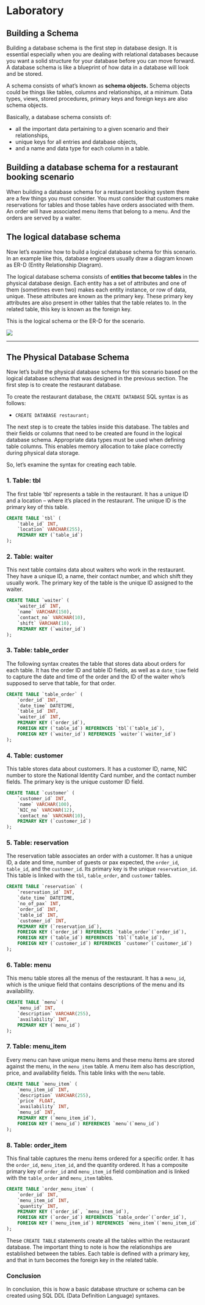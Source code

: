 # **Laboratory**

## **Building a Schema**

Building a database schema is the first step in database design. It is essential especially when you are dealing with relational databases because you want a solid structure for your database before you can move forward. A database schema is like a blueprint of how data in a database will look and be stored. 

A schema consists of what’s known as **schema objects.** Schema objects could be things like tables, columns and relationships, at a minimum. Data types, views, stored procedures, primary keys and foreign keys are also schema objects.

Basically, a database schema consists of:

- all the important data pertaining to a given scenario and their relationships,  
- unique keys for all entries and database objects,  
- and a name and data type for each column in a table.  

## **Building a database schema for a restaurant booking scenario**

When building a database schema for a restaurant booking system there are a few things you must consider. You must consider that customers make reservations for tables and those tables have orders associated with them. An order will have associated menu items that belong to a menu. And the orders are served by a waiter. 

## **The logical database schema**

Now let’s examine how to build a logical database schema for this scenario. In an example like this, database engineers usually draw a diagram known as ER-D (Entity Relationship Diagram).

The logical database schema consists of **entities that become tables** in the physical database design. Each entity has a set of attributes and one of them (sometimes even two) makes each entity instance, or row of data, unique. These attributes are known as the primary key. These primary key attributes are also present in other tables that the table relates to. In the related table, this key is known as the foreign key.

This is the logical schema or the ER-D for the scenario.

<img src="schema-1.png"/>

---

## **The Physical Database Schema**

Now let’s build the physical database schema for this scenario based on the logical database schema that was designed in the previous section. The first step is to create the restaurant database.

To create the restaurant database, the `CREATE DATABASE` SQL syntax is as follows:

- `CREATE DATABASE restaurant;`

The next step is to create the tables inside this database. The tables and their fields or columns that need to be created are found in the logical database schema. Appropriate data types must be used when defining table columns. This enables memory allocation to take place correctly during physical data storage.

So, let’s examine the syntax for creating each table.

### **1. Table: tbl**

The first table ‘tbl’ represents a table in the restaurant. It has a unique ID and a location – where it’s placed in the restaurant. The unique ID is the primary key of this table.

```sql
CREATE TABLE `tbl` (
    `table_id` INT,
    `location` VARCHAR(255),
    PRIMARY KEY (`table_id`)
);
```

### **2. Table: waiter**

This next table contains data about waiters who work in the restaurant. They have a unique ID, a name, their contact number, and which shift they usually work. The primary key of the table is the unique ID assigned to the waiter.

```sql
CREATE TABLE `waiter` (
    `waiter_id` INT,
    `name` VARCHAR(150),
    `contact_no` VARCHAR(10),
    `shift` VARCHAR(10),
    PRIMARY KEY (`waiter_id`)
);
```

### **3. Table: table_order**

The following syntax creates the table that stores data about orders for each table. It has the order ID and table ID fields, as well as a `date_time` field to capture the date and time of the order and the ID of the waiter who’s supposed to serve that table, for that order.

```sql
CREATE TABLE `table_order` (
    `order_id` INT,
    `date_time` DATETIME,
    `table_id` INT,
    `waiter_id` INT,
    PRIMARY KEY (`order_id`),
    FOREIGN KEY (`table_id`) REFERENCES `tbl`(`table_id`),
    FOREIGN KEY (`waiter_id`) REFERENCES `waiter`(`waiter_id`)
);
```

### **4. Table: customer**

This table stores data about customers. It has a customer ID, name, NIC number to store the National Identity Card number, and the contact number fields. The primary key is the unique customer ID field.

```sql
CREATE TABLE `customer` (
    `customer_id` INT,
    `name` VARCHAR(100),
    `NIC_no` VARCHAR(12),
    `contact_no` VARCHAR(10),
    PRIMARY KEY (`customer_id`)
);
```

### **5. Table: reservation**

The reservation table associates an order with a customer. It has a unique ID, a date and time, number of guests or pax expected, the `order_id`, `table_id`, and the `customer_id`. Its primary key is the unique `reservation_id`. This table is linked with the `tbl`, `table_order`, and `customer` tables.

```sql
CREATE TABLE `reservation` (
    `reservation_id` INT,
    `date_time` DATETIME,
    `no_of_pax` INT,
    `order_id` INT,
    `table_id` INT,
    `customer_id` INT,
    PRIMARY KEY (`reservation_id`),
    FOREIGN KEY (`order_id`) REFERENCES `table_order`(`order_id`),
    FOREIGN KEY (`table_id`) REFERENCES `tbl`(`table_id`),
    FOREIGN KEY (`customer_id`) REFERENCES `customer`(`customer_id`)
);
```

### **6. Table: menu**

This menu table stores all the menus of the restaurant. It has a `menu_id`, which is the unique field that contains descriptions of the menu and its availability.

```sql
CREATE TABLE `menu` (
    `menu_id` INT,
    `description` VARCHAR(255),
    `availability` INT,
    PRIMARY KEY (`menu_id`)
);
```

### **7. Table: menu_item**

Every menu can have unique menu items and these menu items are stored against the menu, in the `menu_item` table. A menu item also has description, price, and availability fields. This table links with the `menu` table.

```sql
CREATE TABLE `menu_item` (
    `menu_item_id` INT,
    `description` VARCHAR(255),
    `price` FLOAT,
    `availability` INT,
    `menu_id` INT,
    PRIMARY KEY (`menu_item_id`),
    FOREIGN KEY (`menu_id`) REFERENCES `menu`(`menu_id`)
);
```

### **8. Table: order_item**

This final table captures the menu items ordered for a specific order. It has the `order_id`, `menu_item_id`, and the quantity ordered. It has a composite primary key of `order_id` and `menu_item_id` field combination and is linked with the `table_order` and `menu_item` tables.

```sql
CREATE TABLE `order_menu_item` (
    `order_id` INT,
    `menu_item_id` INT,
    `quantity` INT,
    PRIMARY KEY (`order_id`, `menu_item_id`),
    FOREIGN KEY (`order_id`) REFERENCES `table_order`(`order_id`),
    FOREIGN KEY (`menu_item_id`) REFERENCES `menu_item`(`menu_item_id`)
);
```

These `CREATE TABLE` statements create all the tables within the restaurant database. The important thing to note is how the relationships are established between the tables. Each table is defined with a primary key, and that in turn becomes the foreign key in the related table.

### **Conclusion**

In conclusion, this is how a basic database structure or schema can be created using SQL DDL (Data Definition Language) syntaxes.
